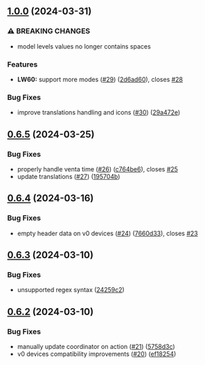 ## [1.0.0](https://github.com/Michsior14/ha-venta/compare/v0.6.5...v1.0.0) (2024-03-31)


### ⚠ BREAKING CHANGES

* model levels values no longer contains spaces

### Features

* **LW60:** support more modes ([#29](https://github.com/Michsior14/ha-venta/issues/29)) ([2d6ad60](https://github.com/Michsior14/ha-venta/commit/2d6ad602f3f08f807e519967ce178429b460a351)), closes [#28](https://github.com/Michsior14/ha-venta/issues/28)


### Bug Fixes

* improve translations handling and icons ([#30](https://github.com/Michsior14/ha-venta/issues/30)) ([29a472e](https://github.com/Michsior14/ha-venta/commit/29a472e50e075c9e7ff20bfe80413a3661cb8d9e))

## [0.6.5](https://github.com/Michsior14/ha-venta/compare/v0.6.4...v0.6.5) (2024-03-25)


### Bug Fixes

* properly handle venta time ([#26](https://github.com/Michsior14/ha-venta/issues/26)) ([c764be6](https://github.com/Michsior14/ha-venta/commit/c764be629e8609d6cdc57bedb30df3e223c39ff4)), closes [#25](https://github.com/Michsior14/ha-venta/issues/25)
* update translations ([#27](https://github.com/Michsior14/ha-venta/issues/27)) ([195704b](https://github.com/Michsior14/ha-venta/commit/195704b941fee374f2bbaec7907109516262bc92))

## [0.6.4](https://github.com/Michsior14/ha-venta/compare/v0.6.3...v0.6.4) (2024-03-16)


### Bug Fixes

* empty header data on v0 devices ([#24](https://github.com/Michsior14/ha-venta/issues/24)) ([7660d33](https://github.com/Michsior14/ha-venta/commit/7660d339fbf0755d14442463c87d5354b29c02c8)), closes [#23](https://github.com/Michsior14/ha-venta/issues/23)

## [0.6.3](https://github.com/Michsior14/ha-venta/compare/v0.6.2...v0.6.3) (2024-03-10)


### Bug Fixes

* unsupported regex syntax ([24259c2](https://github.com/Michsior14/ha-venta/commit/24259c28052226ba25997b636d38eceb78a19238))

## [0.6.2](https://github.com/Michsior14/ha-venta/compare/v0.6.1...v0.6.2) (2024-03-10)


### Bug Fixes

* manually update coordinator on action ([#21](https://github.com/Michsior14/ha-venta/issues/21)) ([5758d3c](https://github.com/Michsior14/ha-venta/commit/5758d3c960d77b1d0934d76ad295b7df8d9babe6))
* v0 devices compatibility improvements ([#20](https://github.com/Michsior14/ha-venta/issues/20)) ([ef18254](https://github.com/Michsior14/ha-venta/commit/ef182545f22e0a46d02d8889e7097cf3aa6084f2))

